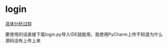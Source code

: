 # login

[具体分析过程](http://blog.csdn.net/wei_smile/article/details/52091636)

要使用的话直接下载login.py导入IDE就能用，我使用PyCharm上传不知道为什么源码没有上传上来
